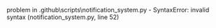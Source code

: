 problem in .github\scripts\notification_system.py - SyntaxError: invalid syntax (notification_system.py, line 52)
